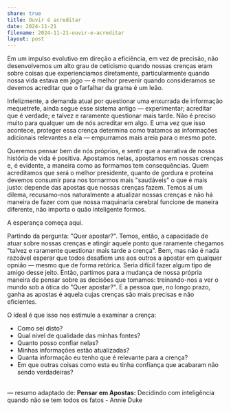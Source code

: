 ```yaml
---
share: true
title: Ouvir é acreditar
date: 2024-11-21
filename: 2024-11-21-ouvir-e-acreditar
layout: post
---
```


Em um impulso evolutivo em direção a eficiência, em vez de precisão, não desenvolvemos 
um alto grau de ceticismo quando nossas crenças eram sobre coisas que experienciamos diretamente, 
particularmente quando nossa vida estava em jogo — é melhor prevenir quando consideramos se devemos 
acreditar que o farfalhar da grama é um leão.

Infelizmente, a demanda atual por questionar uma enxurrada de informação mequetrefe, ainda segue esse sistema antigo — experimentar; acreditar que é verdade; e talvez e raramente questionar mais tarde.
Não é preciso muito para qualquer um de nós acreditar em algo. E uma vez que isso acontece, proteger essa crença determina como tratamos as informações adicionais relevantes a ela — empurramos mais areia para o mesmo pote.

Queremos pensar bem de nós próprios, e sentir que a narrativa de nossa história de vida é positiva. Apostamos nelas, 
apostamos em nossas crenças e, é evidente, a maneira como as formamos tem consequências. Quem acreditamos que será o melhor presidente, quanto de gordura e proteína devemos consumir para nos tornarmos mais "saudáveis" o que é mais justo: depende das apostas que nossas crenças fazem.
Temos aí um dilema, recusamo-nos naturalmente a atualizar nossas crenças e não há maneira de fazer com que nossa maquinaria cerebral funcione de maneira diferente, não importa o quão inteligente formos.

A esperança começa aqui.

Partindo da pergunta: "Quer apostar?". Temos, então, a capacidade de atuar sobre nossas crenças e atingir aquele ponto que raramente chegamos "talvez e raramente questionar mais tarde a crença".
Bem, mas não é nada razoável esperar que todos desafiem uns aos outros a apostar em qualquer opnião — mesmo que de forma retórica. Seria difícil  fazer algum tipo de amigo desse jeito. 
Então, partimos para a mudança de nossa própria maneira de pensar sobre as decisões que tomamos: treinando-nos a ver o mundo sob a ótica do "Quer apostar?". E a pessoa que, no longo prazo, ganha as apostas é aquela cujas crenças são mais precisas e não eficientes.

O ideal é que isso nos estimule a examinar a crença:
- Como sei disto?
- Qual nível de qualidade das minhas fontes?
- Quanto posso confiar nelas?
- Minhas informações estão atualizadas?
- Quanta informação eu tenho que é relevante para a crença?
- Em que outras coisas como esta eu tinha confiança que acabaram não sendo verdadeiras?

\
— resumo adaptado de: **Pensar em Apostas:** Decidindo com inteligência quando não se tem todos os fatos - Annie Duke